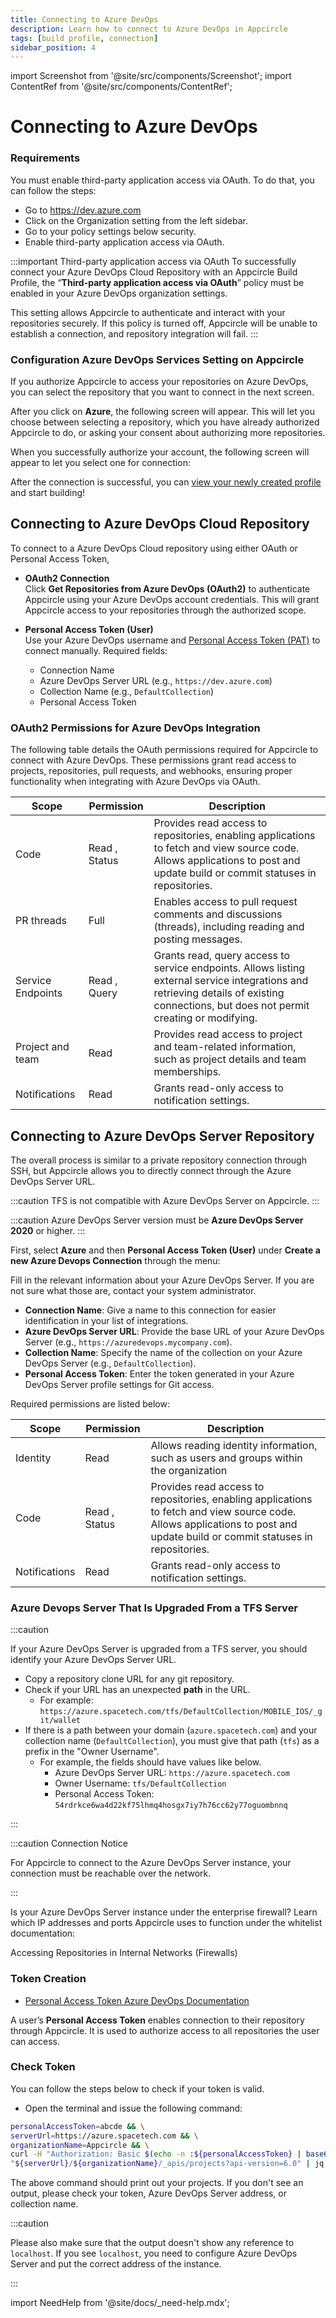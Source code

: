 ```yaml
---
title: Connecting to Azure DevOps
description: Learn how to connect to Azure DevOps in Appcircle
tags: [build profile, connection]
sidebar_position: 4
---
```


import Screenshot from '@site/src/components/Screenshot';
import ContentRef from '@site/src/components/ContentRef';

# Connecting to Azure DevOps

### Requirements

You must enable third-party application access via OAuth. To do that, you can follow the steps:

- Go to https://dev.azure.com
- Click on the Organization setting from the left sidebar.
- Go to your policy settings below security.
- Enable third-party application access via OAuth.

:::important Third-party application access via OAuth
To successfully connect your Azure DevOps Cloud Repository with an Appcircle Build Profile, the “**Third-party application access via OAuth**” policy must be enabled in your Azure DevOps organization settings.

This setting allows Appcircle to authenticate and interact with your repositories securely. If this policy is turned off, Appcircle will be unable to establish a connection, and repository integration will fail.
:::

<Screenshot url='https://cdn.appcircle.io/docs/assets/BE6017-azure.png' />

### Configuration Azure DevOps Services Setting on Appcircle

If you authorize Appcircle to access your repositories on Azure DevOps, you can select the repository that you want to connect in the next screen.

<Screenshot url='https://cdn.appcircle.io/docs/assets/BE5278-repoconnect1.png' />

After you click on **Azure**, the following screen will appear. This will let you choose between selecting a repository, which you have already authorized Appcircle to do, or asking your consent about authorizing more repositories.

<Screenshot url='https://cdn.appcircle.io/docs/assets/BE6369-githubimage.png' />

When you successfully authorize your account, the following screen will appear to let you select one for connection:

<Screenshot url='https://cdn.appcircle.io/docs/assets/connect-repository-bitbucket-gitlab.png' />

After the connection is successful, you can [view your newly created profile](/build/build-process-management/profile-creation#profile-listing) and start building!

## Connecting to Azure DevOps Cloud Repository

To connect to a Azure DevOps Cloud repository using either OAuth or Personal Access Token,

- **OAuth2 Connection**  
  Click **Get Repositories from Azure DevOps (OAuth2)** to authenticate Appcircle using your Azure DevOps account credentials. This will grant Appcircle access to your repositories through the authorized scope.

- **Personal Access Token (User)**  
  Use your Azure DevOps username and [Personal Access Token (PAT)](https://learn.microsoft.com/en-us/azure/devops/organizations/accounts/use-personal-access-tokens-to-authenticate?view=azure-devops) to connect manually. Required fields:

  - Connection Name
  - Azure DevOps Server URL (e.g., `https://dev.azure.com`)
  - Collection Name (e.g., `DefaultCollection`)
  - Personal Access Token

<Screenshot url='https://cdn.appcircle.io/docs/assets/BE6369-azure4.png' />

### OAuth2 Permissions for Azure DevOps Integration

The following table details the OAuth permissions required for Appcircle to connect with Azure DevOps. These permissions grant read access to projects, repositories, pull requests, and webhooks, ensuring proper functionality when integrating with Azure DevOps via OAuth. 

| Scope            | Permission        | Description                                                                                                                                                                            |
|------------------|-------------------|----------------------------------------------------------------------------------------------------------------------------------------------------------------------------------------|
| Code             | Read , Status     | Provides read access to repositories, enabling applications to fetch and view source code. Allows applications to post and update build or commit statuses in repositories.            |
| PR threads       | Full              | Enables access to pull request comments and discussions (threads), including reading and posting messages.                                                                             |
| Service Endpoints| Read , Query      | Grants read, query access to service endpoints. Allows listing external service integrations and retrieving details of existing connections, but does not permit creating or modifying.|
| Project and team | Read              | Provides read access to project and team-related information, such as project details and team memberships.                                                                            |
| Notifications    | Read              | Grants read-only access to notification settings.                                                                                                                                      |

## Connecting to Azure DevOps Server Repository

The overall process is similar to a private repository connection through SSH, but Appcircle allows you to directly connect through the Azure DevOps Server URL.

:::caution
TFS is not compatible with Azure DevOps Server on Appcircle.
:::

:::caution
Azure DevOps Server version must be **Azure DevOps Server 2020** or higher.
:::

First, select **Azure** and then **Personal Access Token (User)** under **Create a new Azure Devops Connection** through the menu:

<Screenshot url='https://cdn.appcircle.io/docs/assets/BE6369-githubimage.png' />

Fill in the relevant information about your Azure DevOps Server. If you are not sure what those are, contact your system administrator.

<Screenshot url='https://cdn.appcircle.io/docs/assets/BE6369-azure5.png' />

- **Connection Name**: Give a name to this connection for easier identification in your list of integrations.
- **Azure DevOps Server URL**: Provide the base URL of your Azure DevOps Server (e.g., `https://azuredevops.mycompany.com`).
- **Collection Name**: Specify the name of the collection on your Azure DevOps Server (e.g., `DefaultCollection`).
- **Personal Access Token**: Enter the token generated in your Azure DevOps Server profile settings for Git access.

Required permissions are listed below:

| Scope            | Permission        | Description                                                                                                                                                                |
|------------------|-------------------|----------------------------------------------------------------------------------------------------------------------------------------------------------------------------|
| Identity         | Read              | Allows reading identity information, such as users and groups within the organization                                                                                      |
| Code             | Read , Status     | Provides read access to repositories, enabling applications to fetch and view source code. Allows applications to post and update build or commit statuses in repositories.|
| Notifications    | Read              | Grants read-only access to notification settings.                                                                                                                          |

### Azure Devops Server That Is Upgraded From a TFS Server

:::caution

If your Azure DevOps Server is upgraded from a TFS server, you should identify your Azure DevOps Server URL.

- Copy a repository clone URL for any git repository.
- Check if your URL has an unexpected **path** in the URL.
  - For example: `https://azure.spacetech.com/tfs/DefaultCollection/MOBILE_IOS/_git/wallet`
- If there is a path between your domain (`azure.spacetech.com`) and your collection name (`DefaultCollection`), you must give that path (`tfs`) as a prefix in the "Owner Username".
  - For example, the fields should have values like below.
    - Azure DevOps Server URL: `https://azure.spacetech.com`
    - Owner Username: `tfs/DefaultCollection`
    - Personal Access Token: `54rdrkce6wa4d22kf75lhmq4hosgx7iy7h76cc62y77oguombnnq`

:::

:::caution Connection Notice

For Appcircle to connect to the Azure DevOps Server instance, your connection must be reachable over the network.

:::

Is your Azure DevOps Server instance under the enterprise firewall? Learn which IP addresses and ports Appcircle uses to function under the whitelist documentation:

<ContentRef url="/build/manage-the-connections/accessing-repositories-in-internal-networks-firewalls">
Accessing Repositories in Internal Networks (Firewalls)
</ContentRef>

### Token Creation

- [Personal Access Token Azure DevOps Documentation](https://learn.microsoft.com/en-us/azure/devops/organizations/accounts/use-personal-access-tokens-to-authenticate?view=azure-devops&tabs=Windows)

A user’s **Personal Access Token** enables connection to their repository through Appcircle. It is used to authorize access to all repositories the user can access.

### Check Token

You can follow the steps below to check if your token is valid.

- Open the terminal and issue the following command:

```bash
personalAccessToken=abcde && \
serverUrl=https://azure.spacetech.com && \
organizationName=Appcircle && \
curl -H "Authorization: Basic $(echo -n :${personalAccessToken} | base64)" \
"${serverUrl}/${organizationName}/_apis/projects?api-version=6.0" | jq
```

The above command should print out your projects. If you don't see an output, please check your token, Azure DevOps Server address, or collection name.

:::caution

Please also make sure that the output doesn't show any reference to `localhost`. If you see `localhost`, you need to configure Azure DevOps Server and put the correct address of the instance.

:::

import NeedHelp from '@site/docs/\_need-help.mdx';

<NeedHelp />
